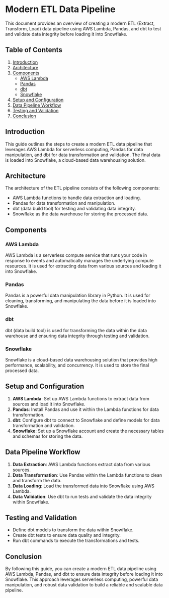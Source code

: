 # Modern ETL Data Pipeline

This document provides an overview of creating a modern ETL (Extract, Transform, Load) data pipeline using AWS Lambda, Pandas, and dbt to test and validate data integrity before loading it into Snowflake.

## Table of Contents
1. [Introduction](#introduction)
2. [Architecture](#architecture)
3. [Components](#components)
    - [AWS Lambda](#aws-lambda)
    - [Pandas](#pandas)
    - [dbt](#dbt)
    - [Snowflake](#snowflake)
4. [Setup and Configuration](#setup-and-configuration)
5. [Data Pipeline Workflow](#data-pipeline-workflow)
6. [Testing and Validation](#testing-and-validation)
7. [Conclusion](#conclusion)

## Introduction
This guide outlines the steps to create a modern ETL data pipeline that leverages AWS Lambda for serverless computing, Pandas for data manipulation, and dbt for data transformation and validation. The final data is loaded into Snowflake, a cloud-based data warehousing solution.

## Architecture
The architecture of the ETL pipeline consists of the following components:
- AWS Lambda functions to handle data extraction and loading.
- Pandas for data transformation and manipulation.
- dbt (data build tool) for testing and validating data integrity.
- Snowflake as the data warehouse for storing the processed data.


## Components

### AWS Lambda
AWS Lambda is a serverless compute service that runs your code in response to events and automatically manages the underlying compute resources. It is used for extracting data from various sources and loading it into Snowflake.

### Pandas
Pandas is a powerful data manipulation library in Python. It is used for cleaning, transforming, and manipulating the data before it is loaded into Snowflake.

### dbt
dbt (data build tool) is used for transforming the data within the data warehouse and ensuring data integrity through testing and validation.

### Snowflake
Snowflake is a cloud-based data warehousing solution that provides high performance, scalability, and concurrency. It is used to store the final processed data.

## Setup and Configuration
1. **AWS Lambda**: Set up AWS Lambda functions to extract data from sources and load it into Snowflake.
2. **Pandas**: Install Pandas and use it within the Lambda functions for data transformation.
3. **dbt**: Configure dbt to connect to Snowflake and define models for data transformation and validation.
4. **Snowflake**: Set up a Snowflake account and create the necessary tables and schemas for storing the data.

## Data Pipeline Workflow
1. **Data Extraction**: AWS Lambda functions extract data from various sources.
2. **Data Transformation**: Use Pandas within the Lambda functions to clean and transform the data.
3. **Data Loading**: Load the transformed data into Snowflake using AWS Lambda.
4. **Data Validation**: Use dbt to run tests and validate the data integrity within Snowflake.

## Testing and Validation
- Define dbt models to transform the data within Snowflake.
- Create dbt tests to ensure data quality and integrity.
- Run dbt commands to execute the transformations and tests.

## Conclusion
By following this guide, you can create a modern ETL data pipeline using AWS Lambda, Pandas, and dbt to ensure data integrity before loading it into Snowflake. This approach leverages serverless computing, powerful data manipulation, and robust data validation to build a reliable and scalable data pipeline.

